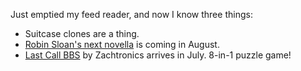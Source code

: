 ---
---

Just emptied my feed reader, and now I know three things:

* Suitcase clones are a thing.
* [Robin Sloan's next novella](https://www.robinsloan.com/newsletters/suitcase-clone/) is coming in August.
* [Last Call BBS](https://zachtronics.com/last-call-bbs/) by Zachtronics arrives in July. 8-in-1 puzzle game!
